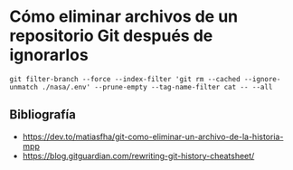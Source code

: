 # Cómo eliminar archivos de un repositorio Git después de ignorarlos

    git filter-branch --force --index-filter 'git rm --cached --ignore-unmatch ./nasa/.env' --prune-empty --tag-name-filter cat -- --all


Bibliografía
------------
 * https://dev.to/matiasfha/git-como-eliminar-un-archivo-de-la-historia-mpp
 * https://blog.gitguardian.com/rewriting-git-history-cheatsheet/